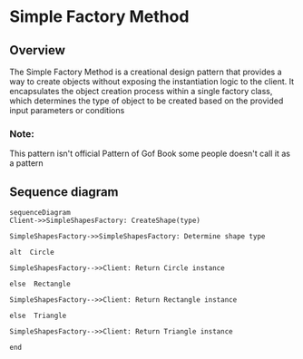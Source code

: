 # Simple Factory Method

## Overview

The Simple Factory Method is a creational design pattern that provides a way to create objects without exposing the instantiation logic to the client. It encapsulates the object creation process within a single factory class, which determines the type of object to be created based on the provided input parameters or conditions

### Note:

This pattern isn't official Pattern of Gof Book some people doesn't call it as a pattern

## Sequence diagram

```mermaid
sequenceDiagram
Client->>SimpleShapesFactory: CreateShape(type)

SimpleShapesFactory->>SimpleShapesFactory: Determine shape type

alt  Circle

SimpleShapesFactory-->>Client: Return Circle instance

else  Rectangle

SimpleShapesFactory-->>Client: Return Rectangle instance

else  Triangle

SimpleShapesFactory-->>Client: Return Triangle instance

end
```
